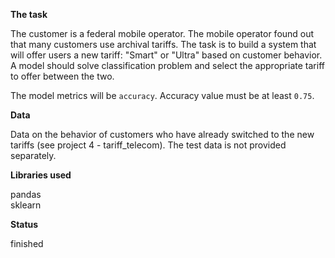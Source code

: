 **The task**

The customer is a federal mobile operator. The mobile operator found out that many customers use archival tariffs. The task is to build a system that will offer users a new tariff: "Smart" or "Ultra" based on customer behavior. A model should solve classification problem and select the appropriate tariff to offer between the two.

The model metrics will be `accuracy`. Accuracy value must be at least `0.75`. 

**Data**

Data on the behavior of customers who have already switched to the new tariffs (see project 4 - tariff_telecom). The test data is not provided separately.
 
**Libraries used**

pandas <br/>
sklearn

**Status**

finished
